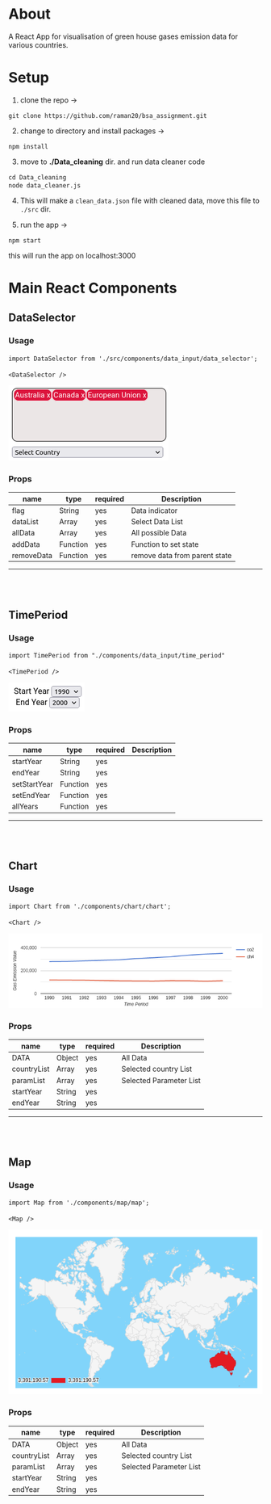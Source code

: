 # About

A React App for visualisation of green house gases emission data for various countries. 

# Setup

1. clone the repo -> <br/>
```
git clone https://github.com/raman20/bsa_assignment.git
```

2. change to directory and install packages -> <br/>
```
npm install
```

3. move to <b>./Data_cleaning</b> dir. and run data cleaner code<br/>
```
cd Data_cleaning
node data_cleaner.js
```
4. This will make a ```clean_data.json``` file with cleaned data, move this file to ```./src``` dir.

5. run the app -><br>
```
npm start
```
this will run the app on localhost:3000

# Main React Components

## DataSelector

### Usage
```
import DataSelector from './src/components/data_input/data_selector';

<DataSelector />
```

![DataSelector](./markdown_images/data_selector.png "Country Selector")



### Props

| name | type | required | Description |
| ---- | ----- |---------|-------------|
| flag | String | yes |  Data indicator| 
| dataList | Array | yes | Select Data List |
| allData | Array | yes | All possible Data |
| addData | Function | yes | Function to set state |
| removeData | Function| yes | remove data from parent state |
<hr/><br/><br/>

## TimePeriod
### Usage
```
import TimePeriod from "./components/data_input/time_period"

<TimePeriod />
```

![Time Period Selector](./markdown_images/time.png "Time period Selector")

### Props

| name | type | required | Description |
| ---- | ----- |---------|-------------|
| startYear | String | yes |  | 
| endYear | String | yes |  |
| setStartYear | Function | yes |  |
| setEndYear | Function | yes |  |
| allYears | Function| yes |  |
<hr/><br/><br/>


## Chart
### Usage
```
import Chart from './components/chart/chart';

<Chart />
```
![Chart Image](./markdown_images/chart.png "Line Chart")

### Props

| name | type | required | Description |
| ---- | ----- |---------|-------------|
| DATA | Object | yes |  All Data | 
| countryList | Array | yes | Selected country List |
| paramList | Array | yes | Selected Parameter List |
| startYear | String | yes | |
| endYear | String | yes |  |
<hr/><br/><br/>


## Map
### Usage
```
import Map from './components/map/map';

<Map />
```
![Map Image](./markdown_images/map.png "Geo Map")

### Props

| name | type | required | Description |
| ---- | ----- |---------|-------------|
| DATA | Object | yes |  All Data | 
| countryList | Array | yes | Selected country List |
| paramList | Array | yes | Selected Parameter List |
| startYear | String | yes | |
| endYear | String | yes |  |
